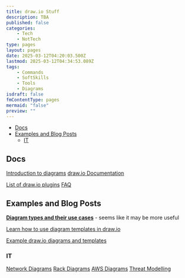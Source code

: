 ```yaml
---
title: draw.io Stuff
description: TBA
published: false
categories:
    - Tech
    - NotTech
type: pages
layout: pages
date: 2025-03-12T04:20:03.500Z
lastmod: 2025-03-12T04:34:53.089Z
tags:
    - Commands
    - SoftSkills
    - Tools
    - Diagrams
isdraft: false
fmContentType: pages
mermaid: "false"
preview: ""
---
```


<!--- cSpell:disable --->
* [Docs](#docs)
* [Examples and Blog Posts](#examples-and-blog-posts)
  * [IT](#it)
<!--- cSpell:enable --->

## Docs

[Introduction to diagrams](https://www.drawio.com/doc/getting-started-diagram-types)
[draw.io Documentation](https://www.drawio.com/doc/)

[List of draw.io plugins](https://www.drawio.com/doc/faq/plugins)
[FAQ](https://www.drawio.com/doc/faq/)

## Examples and Blog Posts

**[Diagram types and their use cases](https://www.drawio.com/blog/use-cases)** - seems like it may be more useful

[Learn how to use diagram templates in draw.io](https://www.drawio.com/blog/templates)

[Example draw.io diagrams and templates](https://www.drawio.com/example-diagrams)

### IT

[Network Diagrams](https://www.drawio.com/blog/network-diagrams)
[Rack Diagrams](https://www.drawio.com/blog/rack-diagrams)
[AWS Diagrams](https://www.drawio.com/blog/aws-diagrams)
[Threat Modelling](https://www.drawio.com/blog/threat-modelling)
